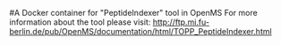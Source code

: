 #A Docker container for "PeptideIndexer" tool in OpenMS
For more information about the tool please visit:
http://ftp.mi.fu-berlin.de/pub/OpenMS/documentation/html/TOPP_PeptideIndexer.html
